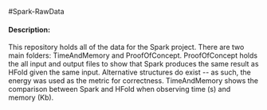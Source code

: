 #Spark-RawData

#### Description:
This repository holds all of the data for the Spark project. There are two main folders: TimeAndMemory and ProofOfConcept. ProofOfConcept holds the all input and output files to show that Spark produces the same result as HFold given the same input. Alternative structures do exist -- as such, the energy was used as the metric for correctness. TimeAndMemory shows the comparison between Spark and HFold when observing time (s) and memory (Kb).